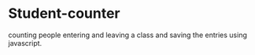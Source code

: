 # Student-counter
counting people entering and leaving a class and saving the entries using javascript.

